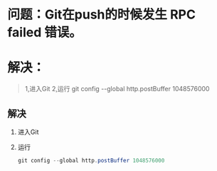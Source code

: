 
# 问题：Git在push的时候发生 RPC failed 错误。
# 解决：

>  1,进入Git
>  2,运行 git config --global http.postBuffer 1048576000



## 解决


1. 进入Git


2. 运行

    ```java
   git config --global http.postBuffer 1048576000

    ```
